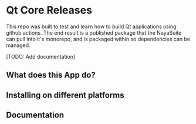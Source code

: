 # Qt Core Releases
This repo was built to test and learn how to build Qt applications using github actions. The end result is a published package that the NayaSuite can pull into it's monorepo, and is packaged within so dependencies can be managed.

[TODO: Add documentation]
## What does this App do?

## Installing on different platforms

## Documentation
